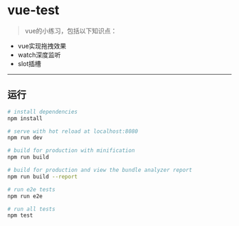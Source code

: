 # vue-test

>vue的小练习，包括以下知识点：
+ vue实现拖拽效果
+ watch深度监听
+ slot插槽
*** 
## 运行
``` bash
# install dependencies
npm install

# serve with hot reload at localhost:8080
npm run dev

# build for production with minification
npm run build

# build for production and view the bundle analyzer report
npm run build --report

# run e2e tests
npm run e2e

# run all tests
npm test
```

